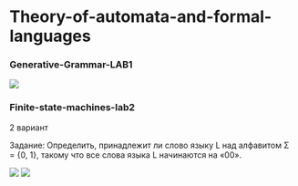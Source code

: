# Theory-of-automata-and-formal-languages
<h3> Generative-Grammar-LAB1</h3>
<img src="https://github.com/Serveresty/Theory-of-automata-and-formal-languages/blob/main/Generative-grammar-lab1/resultsPNG/Screenshot_1.png">

<h3> Finite-state-machines-lab2</h3>
<p>2 вариант</p>
<p>Задание: Определить, принадлежит ли слово языку L над алфавитом Σ = {0, 1}, такому что все слова языка L начинаются на «00».</p>
<img src="https://github.com/Serveresty/Theory-of-automata-and-formal-languages/blob/main/finite-state-machines-lab2/results/result.png">
<img src="https://github.com/Serveresty/Theory-of-automata-and-formal-languages/blob/main/finite-state-machines-lab2/results/resultTests.jpg">
